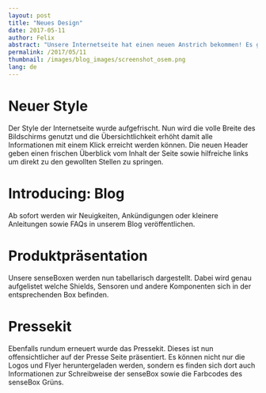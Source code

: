 ```yaml
---
layout: post
title: "Neues Design"
date: 2017-05-11
author: Felix
abstract: "Unsere Internetseite hat einen neuen Anstrich bekommen! Es gibt einen neuen Style, einen Blog, und viele kleine Änderungen"
permalink: /2017/05/11
thumbnail: /images/blog_images/screenshot_osem.png
lang: de
---
```

Neuer Style
============
Der Style der Internetseite wurde aufgefrischt. Nun wird die volle Breite des Bildschirms genutzt und die Übersichtlichkeit erhöht damit alle Informationen mit einem Klick erreicht werden können. Die neuen Header geben einen frischen Überblick vom Inhalt der Seite sowie hilfreiche links um direkt zu den gewollten Stellen zu springen.

Introducing: Blog
============
Ab sofort werden wir Neuigkeiten, Ankündigungen oder kleinere Anleitungen sowie FAQs in unserem Blog veröffentlichen.

Produktpräsentation
============
Unsere senseBoxen werden nun tabellarisch dargestellt. Dabei wird genau aufgelistet welche Shields, Sensoren und andere Komponenten sich in der entsprechenden Box befinden.

Pressekit
============
Ebenfalls rundum erneuert wurde das Pressekit. Dieses ist nun offensichtlicher auf der Presse Seite präsentiert. Es können nicht nur die Logos und Flyer heruntergeladen werden, sondern es finden sich dort auch Informationen zur Schreibweise der senseBox sowie die Farbcodes des senseBox Grüns.
